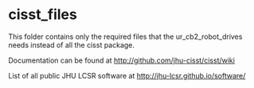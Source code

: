 cisst_files
=====
This folder contains only the required files that the ur_cb2_robot_drives needs instead of all the cisst package.

Documentation can be found at http://github.com/jhu-cisst/cisst/wiki

List of all public JHU LCSR software at http://jhu-lcsr.github.io/software/
